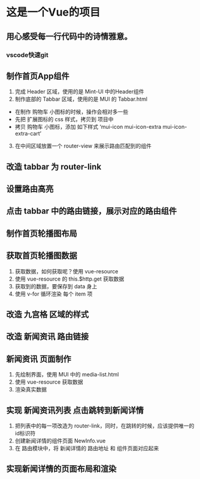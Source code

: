 # 这是一个Vue的项目
## 用心感受每一行代码中的诗情雅意。
### vscode快速git

## 制作首页App组件
1. 完成 Header 区域，使用的是 Mint-UI 中的Header组件
2. 制作底部的 Tabbar 区域，使用的是 MUI 的 Tabbar.html
  + 在制作 购物车 小图标的时候，操作会相对多一些
  + 先把 扩展图标的 css 样式，拷贝到 项目中
  + 拷贝 购物车 小图标，添加 如下样式 ‘mui-icon mui-icon-extra mui-icon-extra-cart’
3. 在中间区域放置一个 router-view 来展示路由匹配到的组件

## 改造 tabbar 为 router-link

## 设置路由高亮

## 点击 tabbar 中的路由链接，展示对应的路由组件

## 制作首页轮播图布局

## 获取首页轮播图数据
1. 获取数据，如何获取呢？使用 vue-resource
2. 使用 vue-resource 的 this.$http.get 获取数据
3. 获取到的数据，要保存到 data 身上
4. 使用 v-for 循环渲染 每个 item 项

## 改造 九宫格 区域的样式

## 改造 新闻资讯 路由链接

## 新闻资讯 页面制作
1. 先绘制界面，使用 MUI 中的 media-list.html
2. 使用 vue-resource 获取数据
3. 渲染真实数据

## 实现 新闻资讯列表 点击跳转到新闻详情
1. 把列表中的每一项改造为 router-link，同时，在跳转的时候，应该提供唯一的id标识符
2. 创建新闻详情的组件页面 NewInfo.vue
3. 在 路由模块中，将 新闻详情的 路由地址 和 组件页面对应起来

## 实现新闻详情的页面布局和渲染
